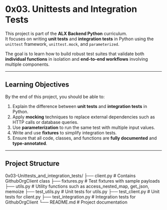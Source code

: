 # 0x03. Unittests and Integration Tests

This project is part of the **ALX Backend Python** curriculum.  
It focuses on writing **unit tests** and **integration tests** in Python using the `unittest` framework, `unittest.mock`, and `parameterized`.  

The goal is to learn how to build robust test suites that validate both **individual functions** in isolation and **end-to-end workflows** involving multiple components.

---

## Learning Objectives

By the end of this project, you should be able to:

1. Explain the difference between **unit tests** and **integration tests** in Python.  
2. Apply **mocking** techniques to replace external dependencies such as HTTP calls or database queries.  
3. Use **parameterization** to run the same test with multiple input values.  
4. Write and use **fixtures** to simplify integration tests.  
5. Ensure that all code, classes, and functions are **fully documented** and **type-annotated**.  

---

## Project Structure

0x03-Unittests_and_integration_tests/
├── client.py # Contains GithubOrgClient class 
├── fixtures.py # Test fixtures with sample payloads 
├── utils.py # Utility functions such as access_nested_map, get_json, memoize
├── test_utils.py # Unit tests for utils.py
├── test_client.py # Unit tests for client.py
├── test_integration.py # Integration tests for GithubOrgClient
└── README.md # Project documentation
